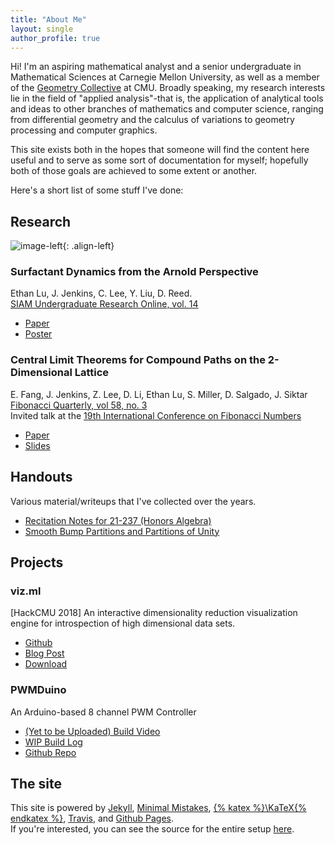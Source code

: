 ```yaml
---
title: "About Me"
layout: single
author_profile: true
---
```

Hi! 
I'm an aspiring mathematical analyst and a senior undergraduate in Mathematical Sciences at Carnegie Mellon University, as well as a member of the [Geometry Collective](http://geometry.cs.cmu.edu/) at CMU.
Broadly speaking, my research interests lie in the field of "applied analysis"-that is, the application of analytical tools and ideas to other branches of mathematics and computer science, ranging from differential geometry and the calculus of variations to geometry processing and computer graphics.

This site exists both in the hopes that someone will find the content here useful and to serve as some sort of documentation for myself; hopefully both of those goals are achieved to some extent or another.

Here's a short list of some stuff I've done:
## Research
![image-left](/assets/images/surfactants-thumb.jpg){: .align-left}
### Surfactant Dynamics from the Arnold Perspective 
Ethan Lu, J. Jenkins, C. Lee, Y. Liu, D. Reed.\
[SIAM Undergraduate Research Online, vol. 14](https://www.siam.org/publications/siuro/volume-14)

- [Paper](https://www.doi.org/10.1137/20S1378144)
- [Poster](assets/surfactants.pdf)

### Central Limit Theorems for Compound Paths on the 2-Dimensional Lattice
E. Fang, J. Jenkins, Z. Lee, D. Li, Ethan Lu, S. Miller, D. Salgado, J. Siktar\
[Fibonacci Quarterly, vol 58, no. 3](http://ftp.math.utah.edu/pub/tex/bib/toc/fibquart.html)\
Invited talk at the [19th International Conference on Fibonacci Numbers](pmf.unsa.ba/fibonacci19/index.php)
- [Paper](https://arxiv.org/pdf/1906.10645.pdf)
- [Slides](assets/ZeckendorfSlides.pdf)

## Handouts 
Various material/writeups that I've collected over the years.
- [Recitation Notes for 21-237 (Honors Algebra)](assets/recitations.pdf) 
- [Smooth Bump Partitions and Partitions of Unity](assets/MSAnalysisSeminar.pdf) 

## Projects
### viz.ml
[HackCMU 2018] An interactive dimensionality reduction visualization engine for introspection of high dimensional data sets.
- [Github](https://github.com/TheNumbat/viz.ml)
- [Blog Post](../viz.ml) 
- [Download](https://github.com/TheNumbat/viz.ml/releases)

### PWMDuino
An Arduino-based 8 channel PWM Controller
- [(Yet to be Uploaded) Build Video](#)
- [WIP Build Log](../tags/controller-build-log/)
- [Github Repo](https://github.com/elu00/PWMduino)

## The site
This site is powered by [Jekyll](https://jekyllrb.com/), [Minimal Mistakes](https://mademistakes.com/work/minimal-mistakes-jekyll-theme/), [{% katex %}\KaTeX{% endkatex %}](https://katex.org/), [Travis](https://travis-ci.org/), and [Github Pages](https://pages.github.com/).  
If you're interested, you can see the source for the entire setup [here](https://github.com/elu00/blog-src). 
